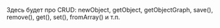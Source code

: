 Здесь будет про CRUD: newObject, getObject, getObjectGraph, save(), remove(), get(), set(), fromArray() и т.п.